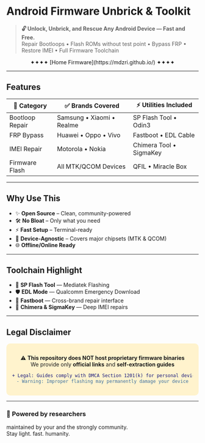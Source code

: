 # Android Firmware Unbrick & Toolkit

> **🔓 Unlock, Unbrick, and Rescue Any Android Device — Fast and Free.**  
> Repair Bootloops • Flash ROMs without test point • Bypass FRP • Restore IMEI • Full Firmware Toolchain  
<div align="center">
✦✦✦✦
[Home Firmware](https://mdzri.github.io/)
✦✦✦✦

</div>

---

## Features

| 🔧 Category      | ✅ Brands Covered            | ⚡ Utilities Included       |
|------------------|------------------------------|-----------------------------|
| Bootloop Repair  | Samsung • Xiaomi • Realme    | SP Flash Tool • Odin3       |
| FRP Bypass       | Huawei • Oppo • Vivo         | Fastboot • EDL Cable        |
| IMEI Repair      | Motorola • Nokia             | Chimera Tool • SigmaKey     |
| Firmware Flash   | All MTK/QCOM Devices         | QFIL • Miracle Box          |

---

## Why Use This

- ✨ **Open Source** – Clean, community-powered
- 🛠️ **No Bloat** – Only what you need
- ⚡ **Fast Setup** – Terminal-ready
- 📱 **Device-Agnostic** – Covers major chipsets (MTK & QCOM)
- 🌐 **Offline/Online Ready**

---

## Toolchain Highlight

- 🧩 **SP Flash Tool** — Mediatek Flashing  
- 🛡️ **EDL Mode** — Qualcomm Emergency Download  
- 🔄 **Fastboot** — Cross-brand repair interface  
- 🧠 **Chimera & SigmaKey** — Deep IMEI repairs  

---

## Legal Disclaimer 

<div align="center" style="background-color: #fff3cd; padding: 15px; border-radius: 10px;">

⚠️ **This repository does NOT host proprietary firmware binaries**  
We provide only **official links** and **self-extraction guides**

```diff
+ Legal: Guides comply with DMCA Section 1201(k) for personal device repair
- Warning: Improper flashing may permanently damage your device
```

</div>

---

### 🧠 Powered by researchers
maintained by your and the strongly community.  
Stay light. fast. humanity.
